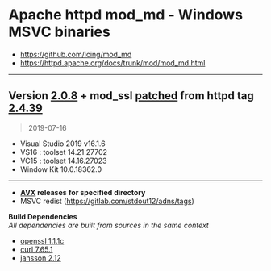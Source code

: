 # Apache httpd mod_md - Windows MSVC binaries #
- https://github.com/icing/mod_md
- https://httpd.apache.org/docs/trunk/mod/mod_md.html

----
## Version [2.0.8](https://github.com/icing/mod_md/tree/v2.0.8) + mod_ssl [patched](https://github.com/icing/mod_md/blob/master/patches/mod_ssl_md2-2.4.x.diff) from httpd tag [2.4.39](https://github.com/apache/httpd/tree/2.4.39)   
> 
> 2019-07-16
- Visual Studio 2019 v16.1.6
- VS16 : toolset 14.21.27702
- VC15 : toolset 14.16.27023
- Window Kit 10.0.18362.0  
----
- **[AVX](https://msdn.microsoft.com/fr-fr/library/jj620901.aspx) releases** __for specified directory__
- MSVC redist (https://gitlab.com/stdout12/adns/tags)

**Build Dependencies**  
*All dependencies are built from sources in the same context*
 - [openssl 1.1.1c](https://github.com/openssl/openssl/tree/OpenSSL_1_1_1c)
 - [curl 7.65.1](https://github.com/curl/curl/tree/curl-7_65_1)  
 - [jansson 2.12](https://github.com/akheron/jansson/tree/v2.12)
